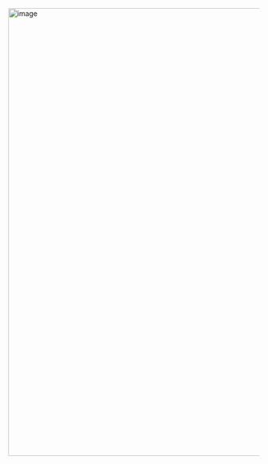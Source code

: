 <img width="1511" height="897" alt="image" src="https://github.com/user-attachments/assets/1d82f315-2e77-41a9-96f5-971da4affb84" />

